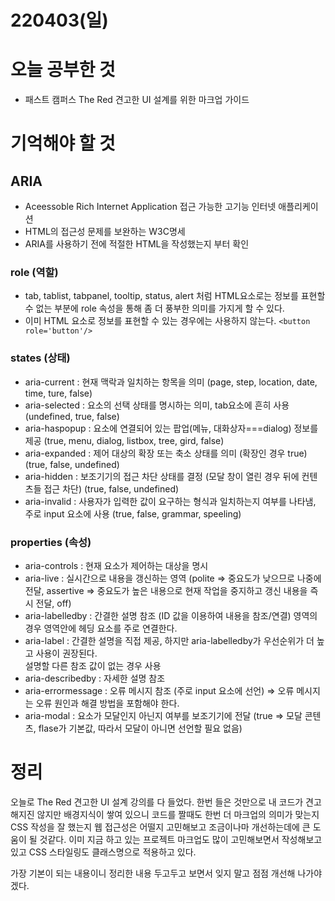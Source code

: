 # 220403(일)

# 오늘 공부한 것

- 패스트 캠퍼스 The Red 견고한 UI 설계를 위한 마크업 가이드

# 기억해야 할 것

## ARIA

- Aceessoble Rich Internet Application 접근 가능한 고기능 인터넷 애플리케이션
- HTML의 접근성 문제를 보완하는 W3C명세
- ARIA를 사용하기 전에 적절한 HTML을 작성했는지 부터 확인

### role (역할)

- tab, tablist, tabpanel, tooltip, status, alert 처럼 HTML요소로는 정보를 표현할 수 없는 부분에 role 속성을 통해 좀 더 풍부한 의미를 가지게 할 수 있다.
- 이미 HTML 요소로 정보를 표현할 수 있는 경우에는 사용하지 않는다. `<button role='button'/>`

### states (상태)

- aria-current : 현재 맥락과 일치하는 항목을 의미 
(page, step, location, date, time, ture, false)
- aria-selected : 요소의 선택 상태를 명시하는 의미, tab요소에 흔히 사용
(undefined, true, false)
- aria-haspopup : 요소에 연결되어 있는 팝업(메뉴, 대화상자===dialog) 정보를 제공 
(true, menu, dialog, listbox, tree, gird, false)
- aria-expanded : 제어 대상의 확장 또는 축소 상태를 의미 (확장인 경우 true)
(true, false, undefined)
- aria-hidden : 보조기기의 접근 차단 상태를 결정 (모달 창이 열린 경우 뒤에 컨텐츠들 접근 차단)
(true, false, undefined)
- aria-invalid : 사용자가 입력한 값이 요구하는 형식과 일치하는지 여부를 나타냄, 주로 input 요소에 사용 
(true, false, grammar, speeling)

### properties (속성)

- aria-controls : 현재 요소가 제어하는 대상을 명시
- aria-live : 실시간으로 내용을 갱신하는 영역
(polite ⇒ 중요도가 낮으므로 나중에 전달, assertive ⇒ 중요도가 높은 내용으로 현재 작업을 중지하고 갱신 내용을 즉시 전달, off)
- aria-labelledby : 간결한 설명 참조 (ID 값을 이용하여 내용을 참조/연결)
영역의 경우 영역안에 헤딩 요소를 주로 연결한다.
- aria-label : 간결한 설명을 직접 제공, 하지만 aria-labelledby가 우선순위가 더 높고 사용이 권장된다.  
설명할 다른 참조 값이 없는 경우 사용
- aria-describedby : 자세한 설명 참조
- aria-errormessage : 오류 메시지 참조 (주로 input 요소에 선언) ⇒ 오류 메시지는 오류 원인과 해결 방법을 포함해야 한다.
- aria-modal : 요소가 모달인지 아닌지 여부를 보조기기에 전달 (true ⇒ 모달 콘텐츠, flase가 기본값, 따라서 모달이 아니면 선언할 필요 없음)

# 정리

오늘로 The Red 견고한 UI 설계 강의를 다 들었다. 한번 들은 것만으로 내 코드가 견고해지진 않지만 배경지식이 쌓여 있으니 코드를 짤때도 한번 더 마크업의 의미가 맞는지 CSS 작성을 잘 했는지 웹 접근성은 어떨지 고민해보고 조금이나마 개선하는데에 큰 도움이 될 것같다. 이미 지금 하고 있는 프로젝트 마크업도 많이 고민해보면서 작성해보고 있고 CSS 스타일링도 클래스명으로 적용하고 있다. 

가장 기본이 되는 내용이니 정리한 내용 두고두고 보면서 잊지 말고 점점 개선해 나가야겠다.
